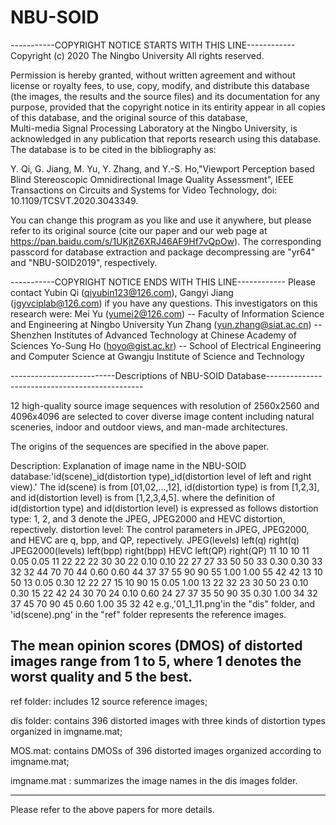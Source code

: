 # NBU-SOID
-----------COPYRIGHT NOTICE STARTS WITH THIS LINE------------
Copyright (c) 2020 The Ningbo University
All rights reserved.

Permission is hereby granted, without written agreement and without
license or royalty fees, to use, copy, modify, and distribute this
database (the images, the results and the source files) and its 
documentation for any purpose, provided that the copyright 
notice in its entirity appear in all copies of this 
database, and the original source of this database,  
Multi-media Signal Processing Laboratory at the Ningbo University,
is acknowledged in any publication that reports research using this database.
The database is to be cited in the bibliography as:

Y. Qi, G. Jiang, M. Yu, Y. Zhang, and Y.-S. Ho,"Viewport Perception based Blind Stereoscopic Omnidirectional Image Quality Assessment",
 IEEE Transactions on Circuits and Systems for Video Technology, doi: 10.1109/TCSVT.2020.3043349.
 
You can change this program as you like and use it anywhere, but please refer to its original source (cite our paper and our web page at https://pan.baidu.com/s/1UKjtZ6XRJ46AF9Hf7vQpOw). The corresponding passcord for database extraction and package decompressing are 
"yr64" and "NBU-SOID2019", respectively.

-----------COPYRIGHT NOTICE ENDS WITH THIS LINE------------
Please contact Yubin Qi (qiyubin123@126.com), Gangyi Jiang (jgyvciplab@126.com) if you have any questions.
This investigators on this research were:
Mei Yu (yumei2@126.com) -- Faculty of Information Science and Engineering at Ningbo University
Yun Zhang (yun.zhang@siat.ac.cn) -- Shenzhen Institutes of Advanced Technology at Chinese Academy of Sciences
Yo-Sung Ho (hoyo@gist.ac.kr) -- School of Electrical Engineering and Computer Science at Gwangju Institute of Science and Technology

--------------------------Descriptions of NBU-SOID Database-----------------------------------------------

12 high-quality source image sequences with resolution of 2560x2560 and 4096x4096 are selected to 
cover diverse image content including natural sceneries, indoor and outdoor views, and man-made architectures. 

The origins of the sequences are specified in the above paper. 

Description:
Explanation of image name in the NBU-SOID database:'id(scene)_id(distortion type)_id(distortion level of left and right view).' 
The id(scene) is from [01,02,...,12], id(distortion type) is from [1,2,3], and id(distortion level) is from [1,2,3,4,5].
where the definition of id(distortion type) and id(distortion level) is expressed as follows
distortion type: 1, 2, and 3 denote the JPEG, JPEG2000 and HEVC distortion, repectively.
distortion level: The control parameters in JPEG, JPEG2000, and HEVC are q, bpp, and QP, repectively.
JPEG(levels)  left(q)   right(q)   JPEG2000(levels)   left(bpp)  right(bpp)      HEVC    left(QP)   right(QP)
  11            10        10            11               0.05       0.05          11        22         22
  22            30        30            22               0.10       0.10          22        27         27
  33            50        50            33               0.30       0.30          33        32         32
  44            70        70            44               0.60       0.60          44        37         37
  55            90        90            55               1.00       1.00          55        42         42
  13            10        50            13               0.05       0.30          12        22         27
  15            10        90            15               0.05       1.00          13        22         32
  23            30        50            23               0.10       0.30          15        22         42
  24            30        70            24               0.10       0.60          24        27         37
  35            50        90            35               0.30       1.00          34        32         37
  45            70        90            45               0.60       1.00          35        32         42
e.g.,'01_1_11.png'in the "dis" folder, and 
'id(scene).png' in the "ref" folder represents the reference images.

The mean opinion scores (DMOS) of distorted images range from 1 to 5, where 1 
denotes the worst quality and 5 the best. 
------------------------------------------------------------------------------------------------------
ref folder: includes 12 source reference images;
			       
dis folder: contains 396 distorted images with three kinds of distortion types organized in imgname.mat;

MOS.mat:  contains DMOSs of 396 distorted images organized according to imgname.mat;

imgname.mat : summarizes the image names in the dis images folder.

------------------------------------------------------------------------------------------------

Please refer to the above papers for more details.
